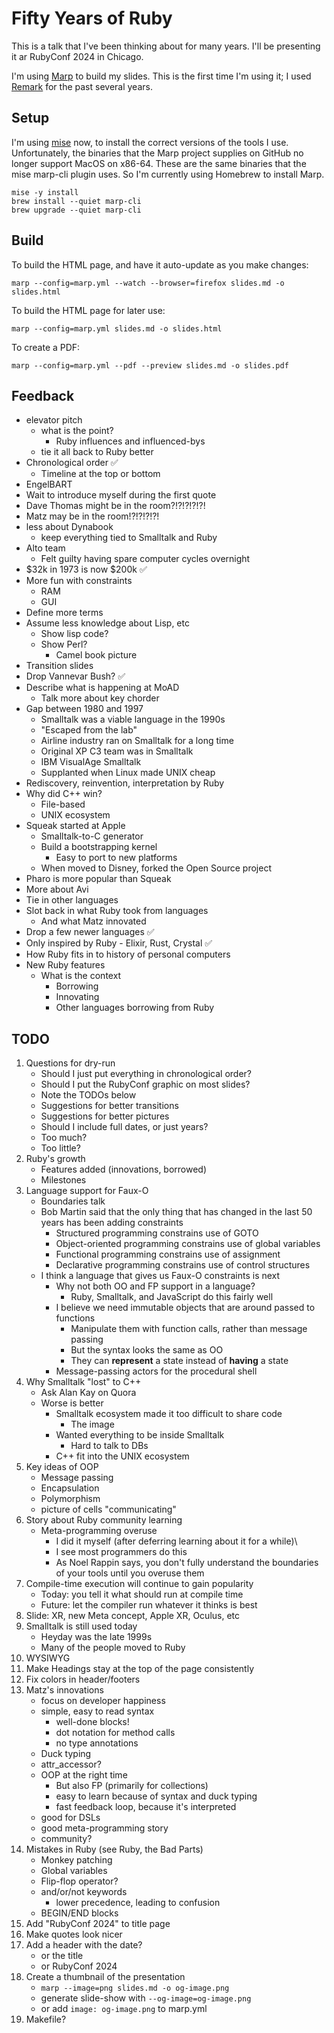 # Fifty Years of Ruby

This is a talk that I've been thinking about for many years.
I'll be presenting it ar RubyConf 2024 in Chicago.

I'm using [Marp](https://marp.app) to build my slides.
This is the first time I'm using it; I used [Remark](https://remarkjs.com) for the past several years.

## Setup

I'm using [mise](https://mise.jdx.dev) now, to install the correct versions of the tools I use.
Unfortunately, the binaries that the Marp project supplies on GitHub no longer support MacOS on x86-64.
These are the same binaries that the mise marp-cli plugin uses.
So I'm currently using Homebrew to install Marp.

~~~ shell
mise -y install
brew install --quiet marp-cli
brew upgrade --quiet marp-cli
~~~

## Build

To build the HTML page, and have it auto-update as you make changes:

~~~ shell
marp --config=marp.yml --watch --browser=firefox slides.md -o slides.html
~~~

To build the HTML page for later use:

~~~ shell
marp --config=marp.yml slides.md -o slides.html
~~~

To create a PDF:

~~~ shell
marp --config=marp.yml --pdf --preview slides.md -o slides.pdf
~~~


## Feedback

- elevator pitch
    - what is the point?
        - Ruby influences and influenced-bys
    - tie it all back to Ruby better
- Chronological order ✅
    - Timeline at the top or bottom
- EngelBART
- Wait to introduce myself during the first quote
- Dave Thomas might be in the room?!?!?!?!?!
- Matz may be in the room!?!?!?!?!
- less about Dynabook
    - keep everything tied to Smalltalk and Ruby
- Alto team
    - Felt guilty having spare computer cycles overnight
- $32k in 1973 is now $200k ✅
- More fun with constraints
    - RAM
    - GUI
- Define more terms
- Assume less knowledge about Lisp, etc
    - Show lisp code?
    - Show Perl?
        - Camel book picture
- Transition slides
- Drop Vannevar Bush? ✅
- Describe what is happening at MoAD
    - Talk more about key chorder
- Gap between 1980 and 1997
    - Smalltalk was a viable language in the 1990s
    - "Escaped from the lab"
    - Airline industry ran on Smalltalk for a long time
    - Original XP C3 team was in Smalltalk
    - IBM VisualAge Smalltalk
    - Supplanted when Linux made UNIX cheap
- Rediscovery, reinvention, interpretation by Ruby
- Why did C++ win?
    - File-based
    - UNIX ecosystem
- Squeak started at Apple
    - Smalltalk-to-C generator
    - Build a bootstrapping kernel
        - Easy to port to new platforms
    - When moved to Disney, forked the Open Source project
- Pharo is more popular than Squeak
- More about Avi
- Tie in other languages
- Slot back in what Ruby took from languages
    - And what Matz innovated
- Drop a few newer languages ✅
- Only inspired by Ruby - Elixir, Rust, Crystal ✅
- How Ruby fits in to history of personal computers
- New Ruby features
    - What is the context
        - Borrowing
        - Innovating
        - Other languages borrowing from Ruby

## TODO

1. Questions for dry-run
    - Should I just put everything in chronological order?
    - Should I put the RubyConf graphic on most slides?
    - Note the TODOs below
    - Suggestions for better transitions
    - Suggestions for better pictures
    - Should I include full dates, or just years?
    - Too much?
    - Too little?
2. Ruby's growth
    - Features added (innovations, borrowed)
    - Milestones
3. Language support for Faux-O
    - Boundaries talk
    - Bob Martin said that the only thing that has changed in the last 50 years has been adding constraints
        - Structured programming constrains use of GOTO
        - Object-oriented programming constrains use of global variables
        - Functional programming constrains use of assignment
        - Declarative programming constrains use of control structures
    - I think a language that gives us Faux-O constraints is next
        - Why not both OO and FP support in a language?
            - Ruby, Smalltalk, and JavaScript do this fairly well
        - I believe we need immutable objects that are around passed to functions
            - Manipulate them with function calls, rather than message passing
            - But the syntax looks the same as OO
            - They can **represent** a state instead of **having** a state
        - Message-passing actors for the procedural shell
4. Why Smalltalk "lost" to C++
    - Ask Alan Kay on Quora
    - Worse is better
        - Smalltalk ecosystem made it too difficult to share code
            - The image
        - Wanted everything to be inside Smalltalk
            - Hard to talk to DBs
      - C++ fit into the UNIX ecosystem
5. Key ideas of OOP
    - Message passing
    - Encapsulation
    - Polymorphism
    - picture of cells "communicating"
6. Story about Ruby community learning
    - Meta-programming overuse
        - I did it myself (after deferring learning about it for a while)\
        - I see most programmers do this
        - As Noel Rappin says, you don't fully understand the boundaries of your tools until you overuse them
7. Compile-time execution will continue to gain popularity
    - Today: you tell it what should run at compile time
    - Future: let the compiler run whatever it thinks is best
8. Slide: XR, new Meta concept, Apple XR, Oculus, etc
9.  Smalltalk is still used today
    - Heyday was the late 1999s
    - Many of the people moved to Ruby
10. WYSIWYG
11. Make Headings stay at the top of the page consistently
12. Fix colors in header/footers
13. Matz's innovations
    - focus on developer happiness
    - simple, easy to read syntax
        - well-done blocks!
        - dot notation for method calls
        - no type annotations
    - Duck typing
    - attr_accessor?
    - OOP at the right time
        - But also FP (primarily for collections)
        - easy to learn because of syntax and duck typing
        - fast feedback loop, because it's interpreted
    - good for DSLs
    - good meta-programming story
    - community?
14. Mistakes in Ruby (see Ruby, the Bad Parts)
    - Monkey patching
    - Global variables
    - Flip-flop operator?
    - and/or/not keywords
        - lower precedence, leading to confusion
    - BEGIN/END blocks
15. Add "RubyConf 2024" to title page
16. Make quotes look nicer
17. Add a header with the date?
    - or the title
    - or RubyConf 2024
18. Create a thumbnail of the presentation
    - `marp --image=png slides.md -o og-image.png`
    - generate slide-show with `--og-image=og-image.png`
    - or add `image: og-image.png` to marp.yml
19. Makefile?
